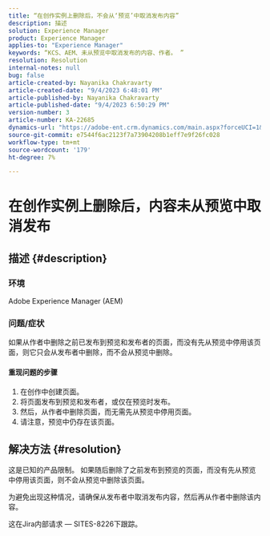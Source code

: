 ```yaml
---
title: “在创作实例上删除后，不会从‘预览’中取消发布内容”
description: 描述
solution: Experience Manager
product: Experience Manager
applies-to: "Experience Manager"
keywords: “KCS、AEM、未从预览中取消发布的内容、作者。 ”
resolution: Resolution
internal-notes: null
bug: false
article-created-by: Nayanika Chakravarty
article-created-date: "9/4/2023 6:48:01 PM"
article-published-by: Nayanika Chakravarty
article-published-date: "9/4/2023 6:50:29 PM"
version-number: 3
article-number: KA-22685
dynamics-url: "https://adobe-ent.crm.dynamics.com/main.aspx?forceUCI=1&pagetype=entityrecord&etn=knowledgearticle&id=d8849890-534b-ee11-be6e-6045bd0067ea"
source-git-commit: e7544f6ac2123f7a73904208b1eff7e9f26fc028
workflow-type: tm+mt
source-wordcount: '179'
ht-degree: 7%

---
```


# 在创作实例上删除后，内容未从预览中取消发布

## 描述 {#description}


### 环境

Adobe Experience Manager (AEM)

### 问题/症状

如果从作者中删除之前已发布到预览和发布者的页面，而没有先从预览中停用该页面，则它只会从发布者中删除，而不会从预览中删除。

#### 重现问题的步骤

1. 在创作中创建页面。
2. 将页面发布到预览和发布者，或仅在预览时发布。
3. 然后，从作者中删除页面，而无需先从预览中停用页面。
4. 请注意，预览中仍存在该页面。





## 解决方法 {#resolution}


这是已知的产品限制。 如果随后删除了之前发布到预览的页面，而没有先从预览中停用该页面，则不会从预览中删除该页面。

为避免出现这种情况，请确保从发布者中取消发布内容，然后再从作者中删除该内容。

这在Jira内部请求 — SITES-8226下跟踪。
